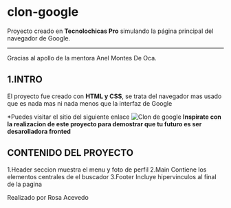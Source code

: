 # clon-google
Proyecto creado en **Tecnolochicas Pro** simulando la página principal del navegador de Google.
****
Gracias al apollo de la mentora Anel Montes De Oca.
## 1.INTRO
El proyecto fue creado con **HTML y CSS**, se trata del navegador mas usado que es nada mas ni nada menos que la interfaz de Google

*Puedes visitar el sitio del siguiente enlace
![Clon de google](https://www.linuxadictos.com/wp-content/uploads/Google-en-Firefox.png)
**Inspirate con la realizacion de este proyecto para demostrar que tu futuro es ser desarolladora fronted**
## CONTENIDO DEL PROYECTO
1.Header
seccion muestra el menu y foto de perfil
2.Main
Contiene los elementos centrales de el buscador
3.Footer
Incluye hipervinculos al final de la pagina

Realizado por Rosa Acevedo 

